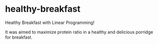 # healthy-breakfast
Healthy Breakfast with Linear Programming!

It was aimed to maximize protein ratio in a healthy and delicious porridge for breakfast.
